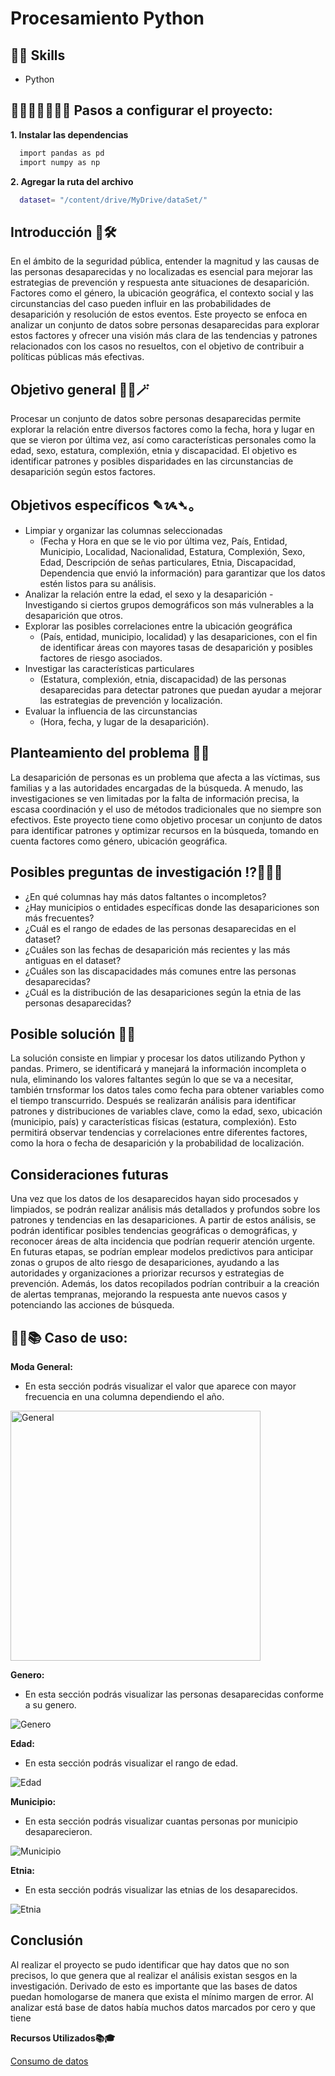 # Procesamiento Python

## 🎯🚀 Skills

- Python

##  👩🏻‍💻📓✍🏻💡 Pasos a configurar el proyecto:

**1. Instalar las dependencias**
```bash
  import pandas as pd
  import numpy as np
```

**2. Agregar la ruta del archivo**
```bash
  dataset= "/content/drive/MyDrive/dataSet/"
```

## Introducción 📜🛠️

En el ámbito de la seguridad pública, entender la magnitud y las causas de las personas desaparecidas y no localizadas es esencial para mejorar las estrategias de prevención y respuesta ante situaciones de desaparición. Factores como el género, la ubicación geográfica, el contexto social y las circunstancias del caso pueden influir en las probabilidades de desaparición y resolución de estos eventos. Este proyecto se enfoca en analizar un conjunto de datos sobre personas desaparecidas para explorar estos factores y ofrecer una visión más clara de las tendencias y patrones relacionados con los casos no resueltos, con el objetivo de contribuir a políticas públicas más efectivas.

## Objetivo general 🎯🎩🪄

Procesar un conjunto de datos sobre personas desaparecidas permite explorar la relación entre diversos factores como la fecha, hora y lugar en que se vieron por última vez, así como características personales como la edad, sexo, estatura, complexión, etnia y discapacidad. El objetivo es identificar patrones y posibles disparidades en las circunstancias de desaparición según estos factores.

## Objetivos específicos ✎ᝰ➴。

* Limpiar y organizar las columnas seleccionadas
  - (Fecha y Hora  en que se le vio por última vez, País, Entidad, Municipio, Localidad, Nacionalidad, Estatura, Complexión, Sexo, Edad, Descripción de señas particulares, Etnia, Discapacidad, Dependencia que envió la información) para garantizar que los datos estén listos para su análisis.
* Analizar la relación entre la edad, el sexo y la desaparición
    -Investigando si ciertos grupos demográficos son más vulnerables a la desaparición que otros.
* Explorar las posibles correlaciones entre la ubicación geográfica
  - (País, entidad, municipio, localidad) y las desapariciones, con el fin de identificar áreas con mayores tasas de desaparición y posibles factores de riesgo asociados.
* Investigar las características particulares
  - (Estatura, complexión, etnia, discapacidad) de las personas desaparecidas para detectar patrones que puedan ayudar a mejorar las estrategias de prevención y localización.
* Evaluar la influencia de las circunstancias
  - (Hora, fecha, y lugar de la desaparición).
## Planteamiento del problema 🚨📝

La desaparición de personas es un problema que afecta a las víctimas, sus familias y a las autoridades encargadas de la búsqueda. A menudo, las investigaciones se ven limitadas por la falta de información precisa, la escasa coordinación y el uso de métodos tradicionales que no siempre son efectivos. Este proyecto tiene como objetivo procesar un conjunto de datos para identificar patrones y optimizar recursos en la búsqueda, tomando en cuenta factores como género, ubicación geográfica.

## Posibles preguntas de investigación ⁉🕵🏼‍♀️

* ¿En qué columnas hay más datos faltantes o incompletos?
* ¿Hay municipios o entidades específicas donde las desapariciones son más frecuentes?
* ¿Cuál es el rango de edades de las personas desaparecidas en el dataset?
* ¿Cuáles son las fechas de desaparición más recientes y las más antiguas en el dataset?
* ¿Cuáles son las discapacidades más comunes entre las personas desaparecidas?
* ¿Cuál es la distribución de las desapariciones según la etnia de las personas desaparecidas?

## Posible solución 🍃💡

La solución consiste en limpiar y procesar los datos utilizando Python y pandas. Primero, se identificará y manejará la información incompleta o nula, eliminando los valores faltantes según lo que se va a necesitar, también trnsformar los datos tales como fecha para obtener variables como el tiempo transcurrido.
Después se realizarán análisis para identificar patrones y distribuciones de variables clave, como la edad, sexo, ubicación (municipio, país) y características físicas (estatura, complexión). Esto permitirá observar tendencias y correlaciones entre diferentes factores, como la hora o fecha de desaparición y la probabilidad de localización.


## Consideraciones futuras 

Una vez que los datos de los desaparecidos hayan sido procesados y limpiados, se podrán realizar análisis más detallados y profundos sobre los patrones y tendencias en las desapariciones. A partir de estos análisis, se podrán identificar posibles tendencias geográficas o demográficas, y reconocer áreas de alta incidencia que podrían requerir atención urgente.
En futuras etapas, se podrían emplear modelos predictivos para anticipar zonas o grupos de alto riesgo de desapariciones, ayudando a las autoridades y organizaciones a priorizar recursos y estrategias de prevención. Además, los datos recopilados podrían contribuir a la creación de alertas tempranas, mejorando la respuesta ante nuevos casos y potenciando las acciones de búsqueda.


##  ✍🏻📚 Caso de uso:
**Moda General:**

- En esta sección podrás visualizar el valor que aparece con mayor frecuencia en una columna dependiendo el año.
 
<img src="Image/moda.png" width="400" alt="General">

**Genero:**

- En esta sección podrás visualizar las personas desaparecidas conforme a su genero.
  
<img src="Image/genero.png" alt="Genero">

**Edad:**

- En esta sección podrás visualizar el rango de edad.
  
<img src="Image/genero.png" alt="Edad">

**Municipio:**

- En esta sección podrás visualizar cuantas personas por municipio desaparecieron.
  
<img src="Image/municipio.png"  alt="Municipio">

**Etnia:**

- En esta sección podrás visualizar las etnias de los desaparecidos.
  
<img src="Image/etnia.png" alt="Etnia">


## Conclusión 

Al realizar el proyecto se pudo identificar que hay datos que no son precisos, lo que genera que al realizar el análisis existan sesgos en la investigación.
Derivado de esto es importante que las bases de datos puedan homologarse de manera que exista el mínimo margen de error.
Al analizar está base de datos había muchos datos marcados por cero y que tiene 


**Recursos Utilizados📚🎓**

[Consumo de datos](https://datamx.io/gl/dataset/?tags=desaparecidos📚)
